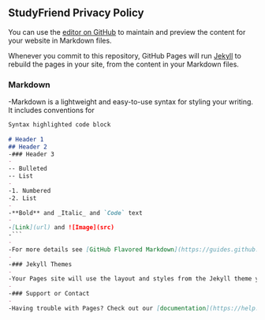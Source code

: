 ## StudyFriend Privacy Policy		
  		  
 You can use the [editor on GitHub](https://github.com/MustaRohman/StudyFriendPrivacyPolicy/edit/master/index.md) to maintain and preview the content for your website in Markdown files.		
 		
 Whenever you commit to this repository, GitHub Pages will run [Jekyll](https://jekyllrb.com/) to rebuild the pages in your site, from the content in your Markdown files.		
 		
 ### Markdown		
 	
 -Markdown is a lightweight and easy-to-use syntax for styling your writing. It includes conventions for		
 	
 ```markdown		
 Syntax highlighted code block		
 	
 # Header 1		
 ## Header 2		
 -### Header 3		
 -		
 -- Bulleted		
 -- List		
 -		
 -1. Numbered		
 -2. List		
 -		
 -**Bold** and _Italic_ and `Code` text		
 -		
 -[Link](url) and ![Image](src)		
 -```		
 -		
 -For more details see [GitHub Flavored Markdown](https://guides.github.com/features/mastering-markdown/).		
 -		
 -### Jekyll Themes		
 -		
 -Your Pages site will use the layout and styles from the Jekyll theme you have selected in your [repository settings](https://github.com/MustaRohman/StudyFriendPrivacyPolicy/settings). The name of this theme is saved in the Jekyll `_config.yml` configuration file.		
 -		
 -### Support or Contact		
 -		
 -Having trouble with Pages? Check out our [documentation](https://help.github.com/categories/github-pages-basics/) or [contact support](https://github.com/contact) and we’ll help you sort it out.
